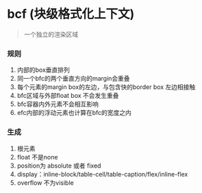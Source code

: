 # bcf (块级格式化上下文)
 > 一个独立的渲染区域
### 规则
1. 内部的box垂直排列
2. 同一个bfc的两个垂直方向的margin会重叠
3. 每个元素的margin box的左边，与包含快的border box 左边相接触
4. bfc区域与外部float box 不会发生重叠
5. bfc容器内外元素不会相互影响
6. efc内部的浮动元素也计算在bfc的宽度之内
### 生成
1. 根元素
2. float 不是none
3. position为 absolute 或者 fixed
4. display：inline-block/table-cell/table-caption/flex/inline-flex
5. overflow 不为visible